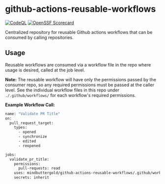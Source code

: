 # github-actions-reusable-workflows

[![CodeQL](https://github.com/mindbuttergold/github-actions-reusable-workflows/actions/workflows/github-code-scanning/codeql/badge.svg)](https://github.com/mindbuttergold/github-actions-reusable-workflows/actions/workflows/github-code-scanning/codeql) [![OpenSSF Scorecard](https://api.scorecard.dev/projects/github.com/mindbuttergold/github-actions-reusable-workflows/badge)](https://scorecard.dev/viewer/?uri=github.com/mindbuttergold/github-actions-reusable-workflows) 

<!-- TODO: Update after first merge -->
<!-- [!
[OpenSSF Best Practices](https://www.bestpractices.dev/projects/10740/badge?cache-control=no-cache)](https://www.bestpractices.dev/projects/10740) -->

Centralized repository for reusable Github actions workflows that can be consumed by calling repositories.

## Usage

Reusable workflows are consumed via a workflow file in the repo where usage is desired, called at the job level.

**Note:** The reusable workflow will have only the permissions passed by the consumer repo, so any required permissions must be passed at the caller level. See the individual workflow files in this repo under `./.github/workflows/` for each workflow's required permissions.

**Example Workflow Call:**

```bash
name: "Validate PR Title"
on:
  pull_request_target:
    types:
      - opened
      - synchronize
      - edited
      - reopened

jobs:
  validate_pr_title:
    permissions:
      pull-requests: read
    uses: mindbuttergold/github-actions-reusable-workflows/.github/workflows/validate-pr-title.yaml@v1
    secrets: inherit
```
